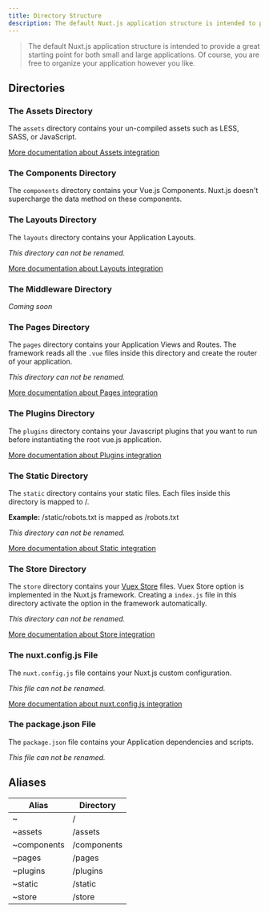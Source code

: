```yaml
---
title: Directory Structure
description: The default Nuxt.js application structure is intended to provide a great starting point for both large and small applications.
---
```


> The default Nuxt.js application structure is intended to provide a great starting point for both small and large applications. Of course, you are free to organize your application however you like.

## Directories

### The Assets Directory

The `assets` directory contains your un-compiled assets such as LESS, SASS, or JavaScript.

[More documentation about Assets integration](/guide/assets)

### The Components Directory

The `components` directory contains your Vue.js Components. Nuxt.js doesn't supercharge the data method on these components.

### The Layouts Directory

The `layouts` directory contains your Application Layouts.

_This directory can not be renamed._

[More documentation about Layouts integration](/guide/views#layouts)

### The Middleware Directory

_Coming soon_

### The Pages Directory

The `pages` directory contains your Application Views and Routes. The framework reads all the `.vue` files inside this directory and create the router of your application.

_This directory can not be renamed._

[More documentation about Pages integration](/guide/views)

### The Plugins Directory

The `plugins` directory contains your Javascript plugins that you want to run before instantiating the root vue.js application.

[More documentation about Plugins integration](/guide/plugins)

### The Static Directory

The `static` directory contains your static files. Each files inside this directory is mapped to /.

**Example:** /static/robots.txt is mapped as /robots.txt

_This directory can not be renamed._

[More documentation about Static integration](/guide/assets#static)

### The Store Directory

The `store` directory contains your [Vuex Store](http://vuex.vuejs.org) files. Vuex Store option is implemented in the Nuxt.js framework. Creating a `index.js` file in this directory activate the option in the framework automatically.

_This directory can not be renamed._

[More documentation about Store integration](/guide/vuex-store)

### The nuxt.config.js File

The `nuxt.config.js` file contains your Nuxt.js custom configuration.

_This file can not be renamed._

[More documentation about nuxt.config.js integration](/guide/configuration)

### The package.json File

The `package.json` file contains your Application dependencies and scripts.

_This file can not be renamed._

## Aliases

| Alias | Directory |
|-----|------|
| ~ | / |
| ~assets | /assets |
| ~components | /components |
| ~pages | /pages |
| ~plugins | /plugins |
| ~static | /static |
| ~store | /store |
